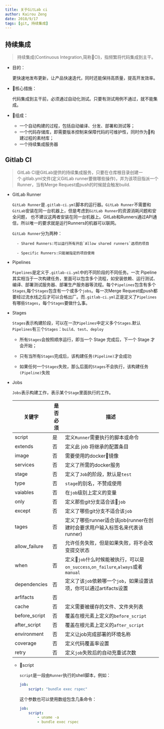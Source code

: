 ```yaml
---
title: 关于GitLab ci
author: Kairou Zeng
date: 2018/9/17
tags: [git, 持续集成]
---
```


## 持续集成

> 持续集成(Continuous Integration,简称CI)，指频繁将代码集成到主干。

- 目的：

    更快速地发布更新，让产品快速迭代，同时还能保持高质量，提高开发效率。

- 核心措施：

    代码集成到主干前，必须通过自动化测试。只要有测试用例不通过，就不能集成。

- 组成：

    - 一个自动构建的过程，包括自动编译、分发、部署和测试等；
    - 一个代码存储库，即需要版本控制来保障代码的可维护性，同时作为构建过程的素材库；
    - 一个持续集成服务器
    
## Gitlab CI

> GitLab CI是GitLab提供的持续集成服务，只要在仓库根目录创建一个.gitlab.yml文件(定义GitLab runner要做哪些操作)，并为该项目指派一个Runner，当有Merge Request或push的时候就会触发build.

- GitLab  Runner 

    `GitLab Runner`是`.gitlab-ci.yml`脚本的运行器。`GitLab Runner`不需要和`GitLab`安装在同一台机器上，但是考虑到`GitLab Runner`的资源消耗问题和安全问题， 也不建议这两者安装在同一台机器上。GitLab和Runners通过API通信，所以唯一的要求就是运行Runners的机器可以联网。

    `GitLab Runner`分为两种：

        - Shared Runners:可以运行所有开启`Allow shared runners`选项的项目

        - Specific Runners:只能被指定的项目使用

- Pipelines

    `Pipelines`是定义于`.gitlab-ci.yml`中的不同阶段的不同任务。一次 Pipeline 其实相当于一次构建任务，里面可以包含多个流程，如安装依赖、运行测试、编译、部署测试服务器、部署生产服务器等流程。每个`Pipelines`包含有多个`Stages`,每个`Stages`包含有一个或多个`jobs`。每一次Merge Request或push都要经过流水线之后才可以合格出厂。而`.gitlab-ci.yml`正是定义了`Pipelines`有哪些`Stages`，每个`Stages`要做什么事。

- Stages

    `Stages`表示构建阶段，可以在一次`Pipelines`中定义多个`Stages`.默认`Pipelines`有三个`Stages`：`build`、`test`、`deploy`

    - 所有`Stages`会按照顺序运行，即当一个 Stage 完成后，下一个 Stage 才会开始；

    - 只有当所有`Stages`完成后，该构建任务`(Pipeline)`才会成功

    - 如果任何一个`Stages`失败，那么后面的`Stages`不会执行，该构建任务`(Pipeline)`失败

- Jobs

    `Jobs`表示构建工作，表示某个`Stage`里面执行的工作。

    | 关键字 | 是否必须 | 描述 |
    | --- | --- | --- |
    | script | 是 | 定义`Runner`需要执行的脚本或命令 |
    | extends | 否 | 定义此 job 将继承的配置条目 |
    | image | 否 | 需要使用的docker镜像 | 
    | services | 否 | 定义了所需的docker服务 | 
    | stage | 否 | 定义了`Job`的阶段，默认是`test` |
    | type | 否 | `stage`的别名，不赞成使用 | 
    | vaiables | 否 | 在`job`级别上定义的变量 | 
    | only | 否 | 定义那些git分支适合该`job` |
    | except | 否 | 定义了哪些git分支不适合该`job` |
    | tages | 否 | 定义了哪些runner适合该job(runner在创建时会要求用户输入标签名来代表该runner) |
    | allow_failure | 否 | 允许任务失败，但是如果失败，将不会改变提交状态 |
    | when | 否 | 定义`job`什么时候能被执行，可以是`on_success`,`on_failure`,`always`或者`manual` |
    | dependencies | 否 | 定义了该`job`依赖哪一个`job`，如果设置该项，你可以通过artifacts设置 |
    | arfifacts | 否 | |
    | cache | 否 | 定义需要被缓存的文件、文件夹列表 |
    | before_script | 否 | 覆盖在根元素上定义的`before_script` |
    | after_script | 否 | 覆盖在根元素上定义的`after_script` | 
    | environment | 否 | 定义让job完成部署的环境名称 |
    | coverage| 否 | 定义代码覆盖率设置 | 
    | retry | 否 | 定义`job`失败后的自动充重试次数 |

    - script

        `script`是一段由`Runner`执行的shell脚本，例如：

        ```YAML
        job:
            script: "bundle exec rspec"
        ```

        这个参数也可以使用数组包含几条命令：

        ```YAML
        job:
            script:
                - uname -a
                - bundle exec rspec
        ```

